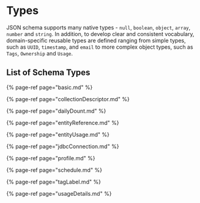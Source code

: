 # Types

JSON schema supports many native types - `null`, `boolean`, `object`, `array`, `number` and `string`. In addition, to develop clear and consistent vocabulary, domain-specific reusable types are defined ranging from simple types, such as `UUID`, `timestamp`, and `email` to more complex object types, such as `Tags`, `Ownership` and `Usage`.

## List of Schema Types
{% page-ref page="basic.md" %}

{% page-ref page="collectionDescriptor.md" %}

{% page-ref page="dailyDount.md" %}

{% page-ref page="entityReference.md" %}

{% page-ref page="entityUsage.md" %}

{% page-ref page="jdbcConnection.md" %}

{% page-ref page="profile.md" %}

{% page-ref page="schedule.md" %}

{% page-ref page="tagLabel.md" %}

{% page-ref page="usageDetails.md" %}
